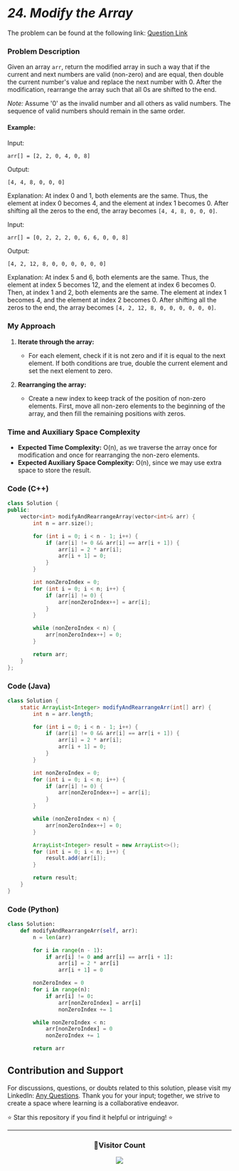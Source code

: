 # *24. Modify the Array*

The problem can be found at the following link: [Question Link](https://www.geeksforgeeks.org/problems/ease-the-array0633/1)

### Problem Description

Given an array `arr`, return the modified array in such a way that if the current and next numbers are valid (non-zero) and are equal, then double the current number's value and replace the next number with 0. After the modification, rearrange the array such that all 0s are shifted to the end.

*Note:* Assume '0' as the invalid number and all others as valid numbers. The sequence of valid numbers should remain in the same order.

#### Example:

Input: 
```
arr[] = [2, 2, 0, 4, 0, 8]
```
Output:
```
[4, 4, 8, 0, 0, 0]
```

Explanation: At index 0 and 1, both elements are the same. Thus, the element at index 0 becomes 4, and the element at index 1 becomes 0. After shifting all the zeros to the end, the array becomes `[4, 4, 8, 0, 0, 0]`.

Input:
```
arr[] = [0, 2, 2, 2, 0, 6, 6, 0, 0, 8]
```
Output:
```
[4, 2, 12, 8, 0, 0, 0, 0, 0, 0]
```

Explanation: At index 5 and 6, both elements are the same. Thus, the element at index 5 becomes 12, and the element at index 6 becomes 0. Then, at index 1 and 2, both elements are the same. The element at index 1 becomes 4, and the element at index 2 becomes 0. After shifting all the zeros to the end, the array becomes `[4, 2, 12, 8, 0, 0, 0, 0, 0, 0]`.

### My Approach

1. **Iterate through the array:**
   - For each element, check if it is not zero and if it is equal to the next element. If both conditions are true, double the current element and set the next element to zero.

2. **Rearranging the array:**
   - Create a new index to keep track of the position of non-zero elements. First, move all non-zero elements to the beginning of the array, and then fill the remaining positions with zeros.

### Time and Auxiliary Space Complexity

- **Expected Time Complexity:** O(n), as we traverse the array once for modification and once for rearranging the non-zero elements.
- **Expected Auxiliary Space Complexity:** O(n), since we may use extra space to store the result.

### Code (C++)

```cpp
class Solution {
public:
    vector<int> modifyAndRearrangeArray(vector<int>& arr) {
        int n = arr.size();

        for (int i = 0; i < n - 1; i++) {
            if (arr[i] != 0 && arr[i] == arr[i + 1]) {
                arr[i] = 2 * arr[i];  
                arr[i + 1] = 0;       
            }
        }

        int nonZeroIndex = 0; 
        for (int i = 0; i < n; i++) {
            if (arr[i] != 0) {
                arr[nonZeroIndex++] = arr[i];
            }
        }

        while (nonZeroIndex < n) {
            arr[nonZeroIndex++] = 0;
        }

        return arr;
    }
};
```

### Code (Java)

```java
class Solution {
    static ArrayList<Integer> modifyAndRearrangeArr(int[] arr) {
        int n = arr.length;

        for (int i = 0; i < n - 1; i++) {
            if (arr[i] != 0 && arr[i] == arr[i + 1]) {
                arr[i] = 2 * arr[i];
                arr[i + 1] = 0;
            }
        }

        int nonZeroIndex = 0;
        for (int i = 0; i < n; i++) {
            if (arr[i] != 0) {
                arr[nonZeroIndex++] = arr[i];
            }
        }

        while (nonZeroIndex < n) {
            arr[nonZeroIndex++] = 0;
        }

        ArrayList<Integer> result = new ArrayList<>();
        for (int i = 0; i < n; i++) {
            result.add(arr[i]);
        }

        return result;
    }
}
```

### Code (Python)

```python
class Solution:
    def modifyAndRearrangeArr(self, arr):
        n = len(arr)

        for i in range(n - 1):
            if arr[i] != 0 and arr[i] == arr[i + 1]:
                arr[i] = 2 * arr[i]
                arr[i + 1] = 0

        nonZeroIndex = 0
        for i in range(n):
            if arr[i] != 0:
                arr[nonZeroIndex] = arr[i]
                nonZeroIndex += 1

        while nonZeroIndex < n:
            arr[nonZeroIndex] = 0
            nonZeroIndex += 1

        return arr
```

## Contribution and Support

For discussions, questions, or doubts related to this solution, please visit my LinkedIn: [Any Questions](https://www.linkedin.com/in/het-patel-8b110525a/). Thank you for your input; together, we strive to create a space where learning is a collaborative endeavor.

⭐ Star this repository if you find it helpful or intriguing! ⭐

---
<div align=center>
  <h3><b>📍Visitor Count</b></h3>
</div>

<p align="center" >   
  <img src="https://profile-counter.glitch.me/Hunterdii/count.svg" />  
</p>
